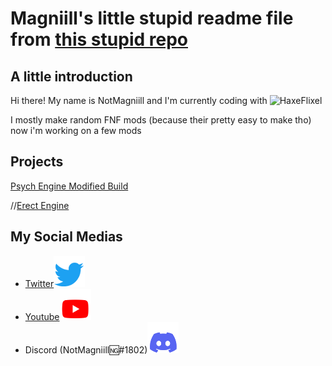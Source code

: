# Magniill's little stupid readme file from [this stupid repo](https://github.com/Magniill/Magniill)

## A little introduction

Hi there! My name is NotMagniill and I'm currently coding with ![HaxeFlixel]([haxeflixelicon.png](https://haxeflixel.com/images/haxeflixel-header.png))

I mostly make random FNF mods (because their pretty easy to make tho) now i'm working on a few mods

## Projects

[Psych Engine Modified Build](https://gamebanana.com/wips/80313)

//[Erect Engine](https://github.com/Magniill/FNF-ErectEngine)

## My Social Medias

- [Twitter](https://twitter.com/magniill)![tweet icon](twittericon.png)
- [Youtube](https://www.youtube.com/channel/UC2vZUd8lncj2-Wu2va3NbMg)![yt icon](youtubeicon.png)
- Discord (NotMagniill🆖#1802)![discord icon](discordicon.png)
